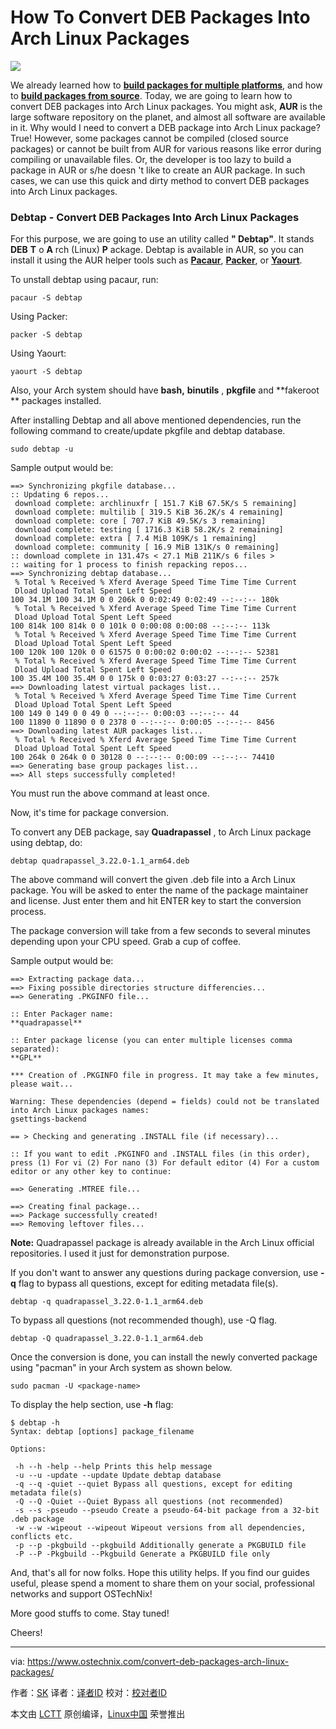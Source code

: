 How To Convert DEB Packages Into Arch Linux Packages
======
![](https://www.ostechnix.com/wp-content/uploads/2017/10/Debtap-720x340.png)

We already learned how to [**build packages for multiple platforms**][1], and how to **[build packages from source][2]**. Today, we are going to learn how to convert DEB packages into Arch Linux packages. You might ask, **AUR** is the large software repository on the planet, and almost all software are available in it. Why would I need to convert a DEB package into Arch Linux package? True! However, some packages cannot be compiled (closed source packages) or cannot be built from AUR for various reasons like error during compiling or unavailable files. Or, the developer is too lazy to build a package in AUR or s/he doesn 't like to create an AUR package. In such cases, we can use this quick and dirty method to convert DEB packages into Arch Linux packages.

### Debtap - Convert DEB Packages Into Arch Linux Packages

For this purpose, we are going to use an utility called **" Debtap"**. It stands **DEB** **T** o **A** rch (Linux) **P** ackage. Debtap is available in AUR, so you can install it using the AUR helper tools such as [**Pacaur**][3], [**Packer**][4], or [**Yaourt**][5].

To unstall debtap using pacaur, run:
```
pacaur -S debtap
```

Using Packer:
```
packer -S debtap
```

Using Yaourt:
```
yaourt -S debtap
```

Also, your Arch system should have **bash,** **binutils** , **pkgfile** and **fakeroot ** packages installed.

After installing Debtap and all above mentioned dependencies, run the following command to create/update pkgfile and debtap database.
```
sudo debtap -u
```

Sample output would be:
```
==> Synchronizing pkgfile database...
:: Updating 6 repos...
 download complete: archlinuxfr [ 151.7 KiB 67.5K/s 5 remaining]
 download complete: multilib [ 319.5 KiB 36.2K/s 4 remaining]
 download complete: core [ 707.7 KiB 49.5K/s 3 remaining]
 download complete: testing [ 1716.3 KiB 58.2K/s 2 remaining]
 download complete: extra [ 7.4 MiB 109K/s 1 remaining]
 download complete: community [ 16.9 MiB 131K/s 0 remaining]
:: download complete in 131.47s < 27.1 MiB 211K/s 6 files >
:: waiting for 1 process to finish repacking repos...
==> Synchronizing debtap database...
 % Total % Received % Xferd Average Speed Time Time Time Current
 Dload Upload Total Spent Left Speed
100 34.1M 100 34.1M 0 0 206k 0 0:02:49 0:02:49 --:--:-- 180k
 % Total % Received % Xferd Average Speed Time Time Time Current
 Dload Upload Total Spent Left Speed
100 814k 100 814k 0 0 101k 0 0:00:08 0:00:08 --:--:-- 113k
 % Total % Received % Xferd Average Speed Time Time Time Current
 Dload Upload Total Spent Left Speed
100 120k 100 120k 0 0 61575 0 0:00:02 0:00:02 --:--:-- 52381
 % Total % Received % Xferd Average Speed Time Time Time Current
 Dload Upload Total Spent Left Speed
100 35.4M 100 35.4M 0 0 175k 0 0:03:27 0:03:27 --:--:-- 257k
==> Downloading latest virtual packages list...
 % Total % Received % Xferd Average Speed Time Time Time Current
 Dload Upload Total Spent Left Speed
100 149 0 149 0 0 49 0 --:--:-- 0:00:03 --:--:-- 44
100 11890 0 11890 0 0 2378 0 --:--:-- 0:00:05 --:--:-- 8456
==> Downloading latest AUR packages list...
 % Total % Received % Xferd Average Speed Time Time Time Current
 Dload Upload Total Spent Left Speed
100 264k 0 264k 0 0 30128 0 --:--:-- 0:00:09 --:--:-- 74410
==> Generating base group packages list...
==> All steps successfully completed!
```

You must run the above command at least once.

Now, it's time for package conversion.

To convert any DEB package, say **Quadrapassel** , to Arch Linux package using debtap, do:
```
debtap quadrapassel_3.22.0-1.1_arm64.deb
```

The above command will convert the given .deb file into a Arch Linux package. You will be asked to enter the name of the package maintainer and license. Just enter them and hit ENTER key to start the conversion process.

The package conversion will take from a few seconds to several minutes depending upon your CPU speed. Grab a cup of coffee.

Sample output would be:
```
==> Extracting package data...
==> Fixing possible directories structure differencies...
==> Generating .PKGINFO file...

:: Enter Packager name:
**quadrapassel**

:: Enter package license (you can enter multiple licenses comma separated):
**GPL**

*** Creation of .PKGINFO file in progress. It may take a few minutes, please wait...

Warning: These dependencies (depend = fields) could not be translated into Arch Linux packages names:
gsettings-backend

== > Checking and generating .INSTALL file (if necessary)...

:: If you want to edit .PKGINFO and .INSTALL files (in this order), press (1) For vi (2) For nano (3) For default editor (4) For a custom editor or any other key to continue:

==> Generating .MTREE file...

==> Creating final package...
==> Package successfully created!
==> Removing leftover files...
```

**Note:** Quadrapassel package is already available in the Arch Linux official repositories. I used it just for demonstration purpose.

If you don't want to answer any questions during package conversion, use **-q** flag to bypass all questions, except for editing metadata file(s).
```
debtap -q quadrapassel_3.22.0-1.1_arm64.deb
```

To bypass all questions (not recommended though), use -Q flag.
```
debtap -Q quadrapassel_3.22.0-1.1_arm64.deb
```

Once the conversion is done, you can install the newly converted package using "pacman" in your Arch system as shown below.
```
sudo pacman -U <package-name>
```

To display the help section, use **-h** flag:
```
$ debtap -h
Syntax: debtap [options] package_filename

Options:

 -h --h -help --help Prints this help message
 -u --u -update --update Update debtap database
 -q --q -quiet --quiet Bypass all questions, except for editing metadata file(s)
 -Q --Q -Quiet --Quiet Bypass all questions (not recommended)
 -s --s -pseudo --pseudo Create a pseudo-64-bit package from a 32-bit .deb package
 -w --w -wipeout --wipeout Wipeout versions from all dependencies, conflicts etc.
 -p --p -pkgbuild --pkgbuild Additionally generate a PKGBUILD file
 -P --P -Pkgbuild --Pkgbuild Generate a PKGBUILD file only
```

And, that's all for now folks. Hope this utility helps. If you find our guides useful, please spend a moment to share them on your social, professional networks and support OSTechNix!

More good stuffs to come. Stay tuned!

Cheers!



--------------------------------------------------------------------------------

via: https://www.ostechnix.com/convert-deb-packages-arch-linux-packages/

作者：[SK][a]
译者：[译者ID](https://github.com/译者ID)
校对：[校对者ID](https://github.com/校对者ID)

本文由 [LCTT](https://github.com/LCTT/TranslateProject) 原创编译，[Linux中国](https://linux.cn/) 荣誉推出

[a]:https://www.ostechnix.com/author/sk/
[1]:https://www.ostechnix.com/build-linux-packages-multiple-platforms-easily/
[2]:https://www.ostechnix.com/build-packages-source-using-checkinstall/
[3]:https://www.ostechnix.com/install-pacaur-arch-linux/
[4]:https://www.ostechnix.com/install-packer-arch-linux-2/
[5]:https://www.ostechnix.com/install-yaourt-arch-linux/
